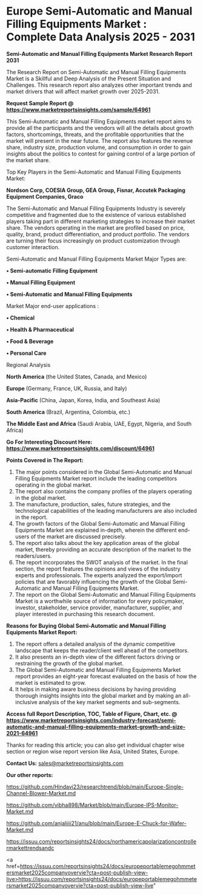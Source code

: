 # Europe Semi-Automatic and Manual Filling Equipments Market : Complete Data Analysis 2025 - 2031

<strong>Semi-Automatic and Manual Filling Equipments Market Research Report 2031</strong>

The Research Report on Semi-Automatic and Manual Filling Equipments Market is a Skillful and Deep Analysis of the Present Situation and Challenges. This research report also analyzes other important trends and market drivers that will affect market growth over 2025-2031.

<strong>Request Sample Report @ <a href=https://www.marketreportsinsights.com/sample/64961>https://www.marketreportsinsights.com/sample/64961</a></strong>

This Semi-Automatic and Manual Filling Equipments market report aims to provide all the participants and the vendors will all the details about growth factors, shortcomings, threats, and the profitable opportunities that the market will present in the near future. The report also features the revenue share, industry size, production volume, and consumption in order to gain insights about the politics to contest for gaining control of a large portion of the market share.

Top Key Players in the Semi-Automatic and Manual Filling Equipments Market:

<strong>Nordson Corp, COESIA Group, GEA Group, Fisnar, Accutek Packaging Equipment Companies, Graco</strong>

The Semi-Automatic and Manual Filling Equipments Industry is severely competitive and fragmented due to the existence of various established players taking part in different marketing strategies to increase their market share. The vendors operating in the market are profiled based on price, quality, brand, product differentiation, and product portfolio. The vendors are turning their focus increasingly on product customization through customer interaction.

Semi-Automatic and Manual Filling Equipments Market Major Types are:

<strong>• Semi-automatic Filling Equipment

• Manual Filling Equipment

• Semi-Automatic and Manual Filling Equipments</strong>

Market Major end-user applications :

<strong>• Chemical

• Health & Pharmaceutical

• Food & Beverage

• Personal Care</strong>

Regional Analysis

</u><strong><b>North America</b></strong> (the United States, Canada, and Mexico)

<strong><b>Europe </b></strong>(Germany, France, UK, Russia, and Italy)

<strong><b>Asia-Pacific</b></strong> (China, Japan, Korea, India, and Southeast Asia)

<strong><b>South America</b></strong> (Brazil, Argentina, Colombia, etc.)

<strong><b>The Middle East and Africa</b></strong> (Saudi Arabia, UAE, Egypt, Nigeria, and South Africa)

<strong>Go For Interesting Discount Here: <a href=https://www.marketreportsinsights.com/discount/64961>https://www.marketreportsinsights.com/discount/64961</a></strong>

<strong>Points Covered in The Report:</strong>
<ol>
  <li>The major points considered in the Global Semi-Automatic and Manual Filling Equipments Market report include the leading competitors operating in the global market.</li>
  <li>The report also contains the company profiles of the players operating in the global market.</li>
  <li>The manufacture, production, sales, future strategies, and the technological capabilities of the leading manufacturers are also included in the report.</li>
  <li>The growth factors of the Global Semi-Automatic and Manual Filling Equipments Market are explained in-depth, wherein the different end-users of the market are discussed precisely.</li>
  <li>The report also talks about the key application areas of the global market, thereby providing an accurate description of the market to the readers/users.</li>
  <li>The report incorporates the SWOT analysis of the market. In the final section, the report features the opinions and views of the industry experts and professionals. The experts analyzed the export/import policies that are favorably influencing the growth of the Global Semi-Automatic and Manual Filling Equipments Market.</li>
  <li>The report on the Global Semi-Automatic and Manual Filling Equipments Market is a worthwhile source of information for every policymaker, investor, stakeholder, service provider, manufacturer, supplier, and player interested in purchasing this research document.</li>
</ol>
<strong>Reasons for Buying Global Semi-Automatic and Manual Filling Equipments Market Report:</strong>

<ol>
  <li>The report offers a detailed analysis of the dynamic competitive landscape that keeps the reader/client well ahead of the competitors.</li>
  <li>It also presents an in-depth view of the different factors driving or restraining the growth of the global market.</li>
  <li>The Global Semi-Automatic and Manual Filling Equipments Market report provides an eight-year forecast evaluated on the basis of how the market is estimated to grow.</li>
  <li>It helps in making aware business decisions by having providing thorough insights insights into the global market and by making an all-inclusive analysis of the key market segments and sub-segments.</li>
</ol>
<strong>Access full Report Description, TOC, Table of Figure, Chart, etc. @ <a href=https://www.marketreportsinsights.com/industry-forecast/semi-automatic-and-manual-filling-equipments-market-growth-and-size-2021-64961>https://www.marketreportsinsights.com/industry-forecast/semi-automatic-and-manual-filling-equipments-market-growth-and-size-2021-64961</a></strong>


Thanks for reading this article; you can also get individual chapter wise section or region wise report version like Asia, United States, Europe.

<strong>Contact Us:</strong>
sales@marketreportsinsights.com

<strong>Our other reports:</strong>

<a href=https://github.com/Hindavi23/researchtrend/blob/main/Europe-Single-Channel-Blower-Market.md>https://github.com/Hindavi23/researchtrend/blob/main/Europe-Single-Channel-Blower-Market.md</a>

<a href=https://github.com/vibha898/Market/blob/main/Europe-IPS-Monitor-Market.md>https://github.com/vibha898/Market/blob/main/Europe-IPS-Monitor-Market.md</a>

<a href=https://github.com/anjaliiii21/anu/blob/main/Europe-E-Chuck-for-Wafer-Market.md>https://github.com/anjaliiii21/anu/blob/main/Europe-E-Chuck-for-Wafer-Market.md</a>

<a href=https://issuu.com/reportsinsights24/docs/northamericapolarizationcontrollermarkettrendsandc>https://issuu.com/reportsinsights24/docs/northamericapolarizationcontrollermarkettrendsandc</a>

<a href=https://issuu.com/reportsinsights24/docs/europeportablemegohmmetersmarket2025companyovervie?cta=post-publish-view-live>https://issuu.com/reportsinsights24/docs/europeportablemegohmmetersmarket2025companyovervie?cta=post-publish-view-live</a>"
